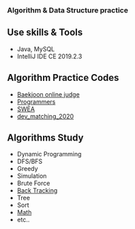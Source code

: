 ### Algorithm & Data Structure practice
## Use skills & Tools
- Java, MySQL
- IntelliJ IDE CE 2019.2.3
## Algorithm Practice Codes
- [Baekjoon online judge](./src/boj)
- [Programmers](./src/programmers)
- [SWEA](./src/samsungsw)
- [dev_matching_2020](./src/dev_matching_2020)
## Algorithms Study
- Dynamic Programming
- DFS/BFS
- Greedy
- Simulation
- Brute Force
- [Back Tracking](./Algorithms/Back_Tracking/README.md)
- Tree
- Sort
- [Math](./Algorithms/Math/README.md)
- etc..

   